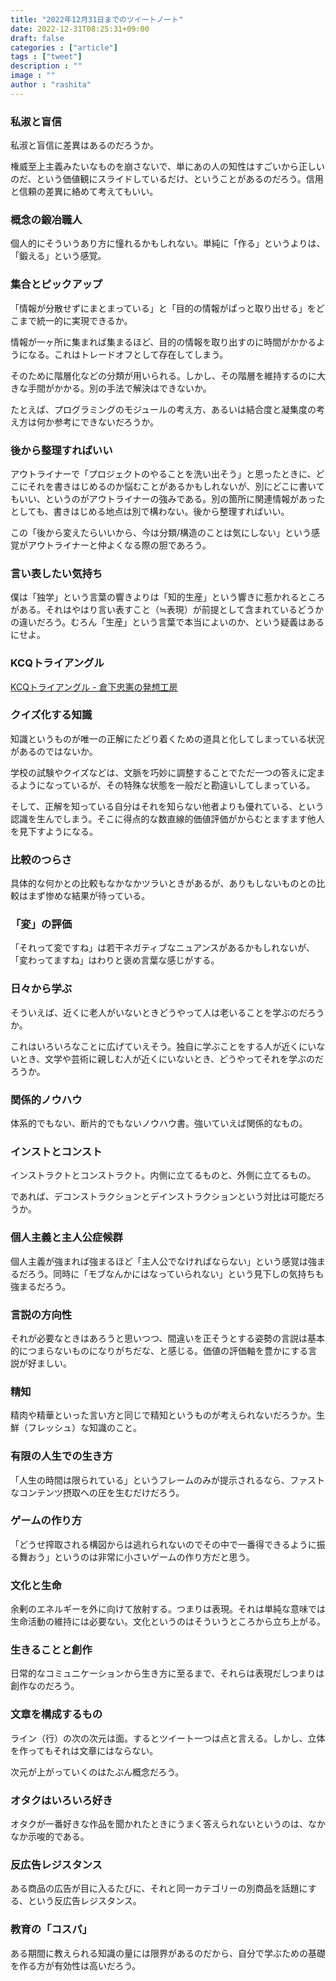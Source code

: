 ```yaml
---
title: "2022年12月31日までのツイートノート"
date: 2022-12-31T08:25:31+09:00
draft: false
categories : ["article"]
tags : ["tweet"]
description : ""
image : ""
author : "rashita"
---
```


### 私淑と盲信

私淑と盲信に差異はあるのだろうか。

権威至上主義みたいなものを崩さないで、単にあの人の知性はすごいから正しいのだ、という価値観にスライドしているだけ、ということがあるのだろう。信用と信頼の差異に絡めて考えてもいい。

### 概念の鍛冶職人

個人的にそういうあり方に憧れるかもしれない。単純に「作る」というよりは、「鍛える」という感覚。

### 集合とピックアップ

「情報が分散せずにまとまっている」と「目的の情報がぱっと取り出せる」をどこまで統一的に実現できるか。

情報が一ヶ所に集まれば集まるほど、目的の情報を取り出すのに時間がかかるようになる。これはトレードオフとして存在してしまう。

そのために階層化などの分類が用いられる。しかし、その階層を維持するのに大きな手間がかかる。別の手法で解決はできないか。

たとえば、プログラミングのモジュールの考え方、あるいは結合度と凝集度の考え方は何か参考にできないだろうか。

### 後から整理すればいい

アウトライナーで「プロジェクトのやることを洗い出そう」と思ったときに、どこにそれを書きはじめるのか悩むことがあるかもしれないが、別にどこに書いてもいい、というのがアウトライナーの強みである。別の箇所に関連情報があったとしても、書きはじめる地点は別で構わない。後から整理すればいい。

この「後から変えたらいいから、今は分類/構造のことは気にしない」という感覚がアウトライナーと仲よくなる際の胆であろう。

### 言い表したい気持ち

僕は「独学」という言葉の響きよりは「知的生産」という響きに惹かれるところがある。それはやはり言い表すこと（≒表現）が前提として含まれているどうかの違いだろう。むろん「生産」という言葉で本当によいのか、という疑義はあるにせよ。

### KCQトライアングル

[KCQトライアングル - 倉下忠憲の発想工房](https://scrapbox.io/rashitamemo/KCQ%E3%83%88%E3%83%A9%E3%82%A4%E3%82%A2%E3%83%B3%E3%82%B0%E3%83%AB)

### クイズ化する知識

知識というものが唯一の正解にたどり着くための道具と化してしまっている状況があるのではないか。

学校の試験やクイズなどは、文脈を巧妙に調整することでただ一つの答えに定まるようになっているが、その特殊な状態を一般だと勘違いしてしまっている。

そして、正解を知っている自分はそれを知らない他者よりも優れている、という認識を生んでしまう。そこに得点的な数直線的価値評価がからむとますます他人を見下すようになる。

### 比較のつらさ

具体的な何かとの比較もなかなかツラいときがあるが、ありもしないものとの比較はまず惨めな結果が待っている。

### 「変」の評価

「それって変ですね」は若干ネガティブなニュアンスがあるかもしれないが、「変わってますね」はわりと褒め言葉な感じがする。

### 日々から学ぶ

そういえば、近くに老人がいないときどうやって人は老いることを学ぶのだろうか。

これはいろいろなことに広げていえそう。独自に学ぶことをする人が近くにいないとき、文学や芸術に親しむ人が近くにいないとき、どうやってそれを学ぶのだろうか。

### 関係的ノウハウ

体系的でもない、断片的でもないノウハウ書。強いていえば関係的なもの。

### インストとコンスト

インストラクトとコンストラクト。内側に立てるものと、外側に立てるもの。

であれば、デコンストラクションとデインストラクションという対比は可能だろうか。

### 個人主義と主人公症候群

個人主義が強まれば強まるほど「主人公でなければならない」という感覚は強まるだろう。同時に「モブなんかにはなっていられない」という見下しの気持ちも強まるだろう。

### 言説の方向性

それが必要なときはあろうと思いつつ、間違いを正そうとする姿勢の言説は基本的につまらないものになりがちだな、と感じる。価値の評価軸を豊かにする言説が好ましい。

### 精知

精肉や精華といった言い方と同じで精知というものが考えられないだろうか。生鮮（フレッシュ）な知識のこと。

### 有限の人生での生き方

「人生の時間は限られている」というフレームのみが提示されるなら、ファストなコンテンツ摂取への圧を生むだけだろう。

### ゲームの作り方

「どうせ搾取される構図からは逃れられないのでその中で一番得できるように振る舞おう」というのは非常に小さいゲームの作り方だと思う。

### 文化と生命

余剰のエネルギーを外に向けて放射する。つまりは表現。それは単純な意味では生命活動の維持には必要ない。文化というのはそういうところから立ち上がる。

### 生きることと創作

日常的なコミュニケーションから生き方に至るまで、それらは表現だしつまりは創作なのだろう。

### 文章を構成するもの

ライン（行）の次の次元は面。するとツイート一つは点と言える。しかし、立体を作ってもそれは文章にはならない。

次元が上がっていくのはたぶん概念だろう。

### オタクはいろいろ好き

オタクが一番好きな作品を聞かれたときにうまく答えられないというのは、なかなか示唆的である。

### 反広告レジスタンス

ある商品の広告が目に入るたびに、それと同一カテゴリーの別商品を話題にする、という反広告レジスタンス。

### 教育の「コスパ」

ある期間に教えられる知識の量には限界があるのだから、自分で学ぶための基礎を作る方が有効性は高いだろう。